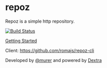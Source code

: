repoz
=====

Repoz is a simple http repository.

[![Build Status](https://travis-ci.org/murer/repoz.svg?branch=master)](https://travis-ci.org/murer/repoz)

[Getting Started](http://murer.github.io/repoz/)

Client: https://github.com/romajs/repoz-cli

Developed by [@murer](https://github.com/murer) and powered by [Dextra](http://www.dextra.com.br/)
